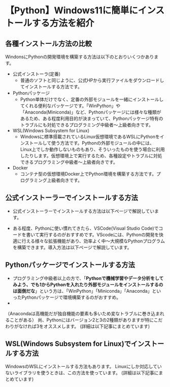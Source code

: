 # 【Python】Windows11に簡単にインストールする方法を紹介

## 各種インストール方法の比較

WindonsにPythonの開発環境を構築する方法は以下のとおりいくつかあります。

- 公式インストーラ(定番)
    - 普通のソフトと同じように、公式HPから実行ファイルをダウンロードしてインストールする方法です。
- Pythonパッケージ
    - Python単体だけでなく、定番の外部モジュールを一緒にインストールしてくれる便利なパッケージです。「WinPython」や「Anaconda(Miniconda)」など、Pythonパッケージには様々な種類があるため、ある程度利用目的が決まっていて、Pythonパッケージ特有のトラブルにも対処できるプログラミング中級者〜上級者向きです。
- WSL(Windows Subsystem for Linux)
    - Windowsに標準搭載されているLinux仮想環境であるWSLにPythonをインストールして使う方法です。Pythonの外部モジュールの中には、Linux上でしか動作しないものもあり、そういったものを使う場合に利用したりします。仮想環境上で実行するため、各種設定やトラブルに対処できるプログラミング中級者〜上級者向きです。
- Docker
    - コンテナ型の仮想環境Docker上でPython環境を構築する方法です。プログラミング上級者向きです。

## 公式インストーラーでインストールする方法

- 公式インストーラーでインストールする方法は以下ページで解説しています。

- ある程度、Pythonに使い慣れてきたら、VSCode(Visual Studio Code)でコードを書いて実行するのがおすすめです。VScodeには、Pythonの開発を快適に行える様々な拡張機能があり、効率よく中～大規模なPythonプログラムを構築できます。導入方法は以下ページで解説しています。

## Pythonパッケージでインストールする方法

- プログラミング中級者以上の方で、「**Pythonで機械学習やデータ分析をしてみよう、でも1からPythonを入れたり外部モジュールをインストールするのは面倒だな**」という方は、「WinPython」「Miniconda」「Anaconda」といったPythonパッケージで環境構築するのがおすすめ。
- 
（Anacondaは高機能だが独自機能の要素も多いため変なトラブルに巻き込まれることがある）
尚、Pythonにはバージョン2と3の2種類がありますが特にこだわりがなければ3をオススメします。
(詳細は以下記事にまとめています)


## WSL(Windows Subsystem for Linux)でインストールする方法

WindowsのWSLにインストールする方法もあります。
Linuxにしか対応していないライブラリを使うときは、この方法を使っています。
(詳細は以下記事にまとめています)


